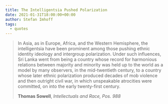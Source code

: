 ```yaml
---
title: The Intelligentsia Pushed Polarization
date: 2021-01-31T18:00:00+00:00
author: Stefan Imhoff
tags:
  - quotes
---
```


> In Asia, as in Europe, Africa, and the Western Hemisphere, the intelligentsia have been prominent among those pushing ethnic identity ideology and intergroup polarization. Under such influences, Sri Lanka went from being a country whose record for harmonious relations between majority and minority was held up to the world as a model by many observers, in the mid-twentieth century, to a country whose later ethnic polarization produced decades of mob violence and then outright civil war, in which unspeakable atrocities were committed, on into the early twenty-first century.
>
> **Thomas Sowell**, _Intellectuals and Race, Pos. 988_
